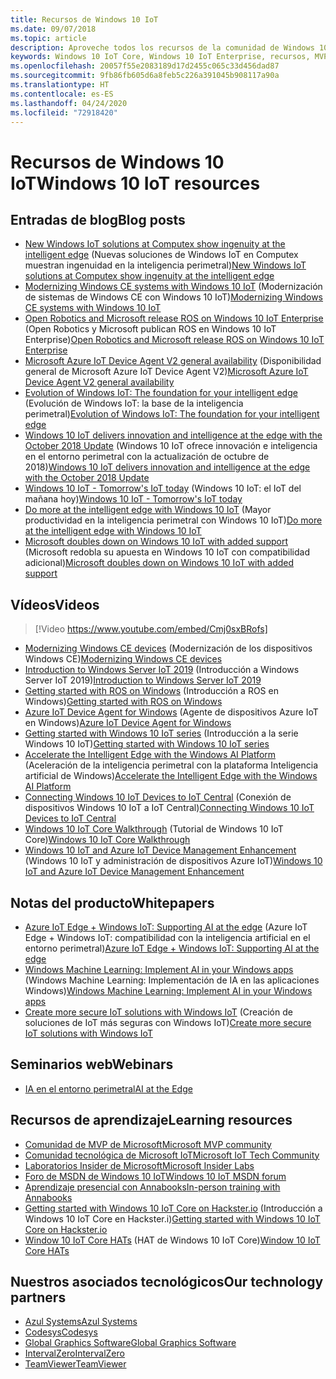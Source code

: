 ```yaml
---
title: Recursos de Windows 10 IoT
ms.date: 09/07/2018
ms.topic: article
description: Aproveche todos los recursos de la comunidad de Windows 10 IoT.
keywords: Windows 10 IoT Core, Windows 10 IoT Enterprise, recursos, MVP, vídeos, entradas de blog
ms.openlocfilehash: 20057f55e2083189d17d2455c065c33d456dad87
ms.sourcegitcommit: 9fb86fb605d6a8feb5c226a391045b908117a90a
ms.translationtype: HT
ms.contentlocale: es-ES
ms.lasthandoff: 04/24/2020
ms.locfileid: "72918420"
---
```

# <a name="windows-10-iot-resources"></a><span data-ttu-id="d9c25-104">Recursos de Windows 10 IoT</span><span class="sxs-lookup"><span data-stu-id="d9c25-104">Windows 10 IoT resources</span></span>

## <a name="blog-posts"></a><span data-ttu-id="d9c25-105">Entradas de blog</span><span class="sxs-lookup"><span data-stu-id="d9c25-105">Blog posts</span></span>

* <span data-ttu-id="d9c25-106">[New Windows IoT solutions at Computex show ingenuity at the intelligent edge](https://blogs.windows.com/windowsexperience/2019/05/28/new-windows-iot-solutions-at-computex-show-ingenuity-at-the-intelligent-edge/#U3yYXu1rq054ljuk.97) (Nuevas soluciones de Windows IoT en Computex muestran ingenuidad en la inteligencia perimetral)</span><span class="sxs-lookup"><span data-stu-id="d9c25-106">[New Windows IoT solutions at Computex show ingenuity at the intelligent edge](https://blogs.windows.com/windowsexperience/2019/05/28/new-windows-iot-solutions-at-computex-show-ingenuity-at-the-intelligent-edge/#U3yYXu1rq054ljuk.97)</span></span>
* <span data-ttu-id="d9c25-107">[Modernizing Windows CE systems with Windows 10 IoT](https://blogs.windows.com/buildingapps/2019/05/07/modernizing-windows-ce-systems-with-windows-10-iot/#oHzjguRIlWV0ryo6.97) (Modernización de sistemas de Windows CE con Windows 10 IoT)</span><span class="sxs-lookup"><span data-stu-id="d9c25-107">[Modernizing Windows CE systems with Windows 10 IoT](https://blogs.windows.com/buildingapps/2019/05/07/modernizing-windows-ce-systems-with-windows-10-iot/#oHzjguRIlWV0ryo6.97)</span></span>
* <span data-ttu-id="d9c25-108">[Open Robotics and Microsoft release ROS on Windows 10 IoT Enterprise](https://blogs.windows.com/buildingapps/2019/05/07/open-robotics-and-microsoft-release-ros-on-windows-10-iot-enterprise/#Y86A6YUJELKDoRJJ.97) (Open Robotics y Microsoft publican ROS en Windows 10 IoT Enterprise)</span><span class="sxs-lookup"><span data-stu-id="d9c25-108">[Open Robotics and Microsoft release ROS on Windows 10 IoT Enterprise](https://blogs.windows.com/buildingapps/2019/05/07/open-robotics-and-microsoft-release-ros-on-windows-10-iot-enterprise/#Y86A6YUJELKDoRJJ.97)</span></span>
* <span data-ttu-id="d9c25-109">[Microsoft Azure IoT Device Agent V2 general availability](https://blogs.windows.com/buildingapps/2019/05/07/microsoft-azure-iot-device-agent-v2-general-availability/#BwOSxBSymeJqU34K.97) (Disponibilidad general de Microsoft Azure IoT Device Agent V2)</span><span class="sxs-lookup"><span data-stu-id="d9c25-109">[Microsoft Azure IoT Device Agent V2 general availability](https://blogs.windows.com/buildingapps/2019/05/07/microsoft-azure-iot-device-agent-v2-general-availability/#BwOSxBSymeJqU34K.97)</span></span>
* <span data-ttu-id="d9c25-110">[Evolution of Windows IoT: The foundation for your intelligent edge](https://blogs.windows.com/windowsexperience/2019/04/03/evolution-of-windows-iot-the-foundation-for-your-intelligent-edge/) (Evolución de Windows IoT: la base de la inteligencia perimetral)</span><span class="sxs-lookup"><span data-stu-id="d9c25-110">[Evolution of Windows IoT: The foundation for your intelligent edge](https://blogs.windows.com/windowsexperience/2019/04/03/evolution-of-windows-iot-the-foundation-for-your-intelligent-edge/)</span></span>
* <span data-ttu-id="d9c25-111">[Windows 10 IoT delivers innovation and intelligence at the edge with the October 2018 Update](https://blogs.windows.com/windowsexperience/2018/10/04/windows-10-iot-delivers-innovation-and-intelligence-at-the-edge-with-the-october-2018-update/#9g9hmmO2AdUB1C6F.97) (Windows 10 IoT ofrece innovación e inteligencia en el entorno perimetral con la actualización de octubre de 2018)</span><span class="sxs-lookup"><span data-stu-id="d9c25-111">[Windows 10 IoT delivers innovation and intelligence at the edge with the October 2018 Update](https://blogs.windows.com/windowsexperience/2018/10/04/windows-10-iot-delivers-innovation-and-intelligence-at-the-edge-with-the-october-2018-update/#9g9hmmO2AdUB1C6F.97)</span></span> 
* <span data-ttu-id="d9c25-112">[Windows 10 IoT - Tomorrow's IoT today](https://blogs.windows.com/windowsexperience/2018/06/05/windows-10-iot-tomorrows-iot-today/#wl3TcsFseJ6XROUZ.97) (Windows 10 IoT: el IoT del mañana hoy)</span><span class="sxs-lookup"><span data-stu-id="d9c25-112">[Windows 10 IoT - Tomorrow's IoT today](https://blogs.windows.com/windowsexperience/2018/06/05/windows-10-iot-tomorrows-iot-today/#wl3TcsFseJ6XROUZ.97)</span></span>
* <span data-ttu-id="d9c25-113">[Do more at the intelligent edge with Windows 10 IoT](https://blogs.windows.com/windowsexperience/2018/05/07/do-more-at-the-intelligent-edge-with-windows-10-iot/#uDVaAtoBvz7BGrTf.97) (Mayor productividad en la inteligencia perimetral con Windows 10 IoT)</span><span class="sxs-lookup"><span data-stu-id="d9c25-113">[Do more at the intelligent edge with Windows 10 IoT](https://blogs.windows.com/windowsexperience/2018/05/07/do-more-at-the-intelligent-edge-with-windows-10-iot/#uDVaAtoBvz7BGrTf.97)</span></span>
* <span data-ttu-id="d9c25-114">[Microsoft doubles down on Windows 10 IoT with added support](https://blogs.windows.com/windowsexperience/2018/02/27/microsoft-doubles-down-on-windows-10-iot-with-added-support/#DJaDiKX0bYJ1JDHD.97) (Microsoft redobla su apuesta en Windows 10 IoT con compatibilidad adicional)</span><span class="sxs-lookup"><span data-stu-id="d9c25-114">[Microsoft doubles down on Windows 10 IoT with added support](https://blogs.windows.com/windowsexperience/2018/02/27/microsoft-doubles-down-on-windows-10-iot-with-added-support/#DJaDiKX0bYJ1JDHD.97)</span></span>

## <a name="videos"></a><span data-ttu-id="d9c25-115">Vídeos</span><span class="sxs-lookup"><span data-stu-id="d9c25-115">Videos</span></span>

>[!Video https://www.youtube.com/embed/Cmj0sxBRofs]
* <span data-ttu-id="d9c25-116">[Modernizing Windows CE devices](https://www.youtube.com/watch?time_continue=1&v=5iUZkZmgmJA) (Modernización de los dispositivos Windows CE)</span><span class="sxs-lookup"><span data-stu-id="d9c25-116">[Modernizing Windows CE devices](https://www.youtube.com/watch?time_continue=1&v=5iUZkZmgmJA)</span></span>
* <span data-ttu-id="d9c25-117">[Introduction to Windows Server IoT 2019](https://channel9.msdn.com/Shows/Internet-of-Things-Show/Introduction-to-Windows-Server-IoT-2019) (Introducción a Windows Server IoT 2019)</span><span class="sxs-lookup"><span data-stu-id="d9c25-117">[Introduction to Windows Server IoT 2019](https://channel9.msdn.com/Shows/Internet-of-Things-Show/Introduction-to-Windows-Server-IoT-2019)</span></span>
* <span data-ttu-id="d9c25-118">[Getting started with ROS on Windows](https://www.youtube.com/watch?v=nZSjwMLi3jQ) (Introducción a ROS en Windows)</span><span class="sxs-lookup"><span data-stu-id="d9c25-118">[Getting started with ROS on Windows](https://www.youtube.com/watch?v=nZSjwMLi3jQ)</span></span>
* <span data-ttu-id="d9c25-119">[Azure IoT Device Agent for Windows](https://www.youtube.com/watch?v=DZn6diOn7uI) (Agente de dispositivos Azure IoT en Windows)</span><span class="sxs-lookup"><span data-stu-id="d9c25-119">[Azure IoT Device Agent for Windows](https://www.youtube.com/watch?v=DZn6diOn7uI)</span></span>
* <span data-ttu-id="d9c25-120">[Getting started with Windows 10 IoT series](https://www.youtube.com/watch?v=A-kazyOiBvs&t) (Introducción a la serie Windows 10 IoT)</span><span class="sxs-lookup"><span data-stu-id="d9c25-120">[Getting started with Windows 10 IoT series](https://www.youtube.com/watch?v=A-kazyOiBvs&t)</span></span>
* <span data-ttu-id="d9c25-121">[Accelerate the Intelligent Edge with the Windows AI Platform](https://www.youtube.com/watch?v=7bFAg6w4J00) (Aceleración de la inteligencia perimetral con la plataforma Inteligencia artificial de Windows)</span><span class="sxs-lookup"><span data-stu-id="d9c25-121">[Accelerate the Intelligent Edge with the Windows AI Platform](https://www.youtube.com/watch?v=7bFAg6w4J00)</span></span>
* <span data-ttu-id="d9c25-122">[Connecting Windows 10 IoT Devices to IoT Central](https://channel9.msdn.com/Shows/Internet-of-Things-Show/Connecting-Windows-IoT-Devices-To-IoT-Central) (Conexión de dispositivos Windows 10 IoT a IoT Central)</span><span class="sxs-lookup"><span data-stu-id="d9c25-122">[Connecting Windows 10 IoT Devices to IoT Central](https://channel9.msdn.com/Shows/Internet-of-Things-Show/Connecting-Windows-IoT-Devices-To-IoT-Central)</span></span>
* <span data-ttu-id="d9c25-123">[Windows 10 IoT Core Walkthrough](https://channel9.msdn.com/Blogs/Seth-Juarez/Windows-IoT-Core-Walkthrough?term=windows%20iot%20core) (Tutorial de Windows 10 IoT Core)</span><span class="sxs-lookup"><span data-stu-id="d9c25-123">[Windows 10 IoT Core Walkthrough](https://channel9.msdn.com/Blogs/Seth-Juarez/Windows-IoT-Core-Walkthrough?term=windows%20iot%20core)</span></span>
* <span data-ttu-id="d9c25-124">[Windows 10 IoT and Azure IoT Device Management Enhancement](https://channel9.msdn.com/Shows/Azure-Friday/Windows-10-IoT-and-Azure-IoT-Device-Management-Enhancements?term=windows%20iot%20core) (Windows 10 IoT y administración de dispositivos Azure IoT)</span><span class="sxs-lookup"><span data-stu-id="d9c25-124">[Windows 10 IoT and Azure IoT Device Management Enhancement](https://channel9.msdn.com/Shows/Azure-Friday/Windows-10-IoT-and-Azure-IoT-Device-Management-Enhancements?term=windows%20iot%20core)</span></span>

## <a name="whitepapers"></a><span data-ttu-id="d9c25-125">Notas del producto</span><span class="sxs-lookup"><span data-stu-id="d9c25-125">Whitepapers</span></span>
* <span data-ttu-id="d9c25-126">[Azure IoT Edge + Windows IoT: Supporting AI at the edge](https://aka.ms/IoT-Edge-WP) (Azure IoT Edge + Windows IoT: compatibilidad con la inteligencia artificial en el entorno perimetral)</span><span class="sxs-lookup"><span data-stu-id="d9c25-126">[Azure IoT Edge + Windows IoT: Supporting AI at the edge](https://aka.ms/IoT-Edge-WP)</span></span>
* <span data-ttu-id="d9c25-127">[Windows Machine Learning: Implement AI in your Windows apps](https://aka.ms/Windows-ML-WP) (Windows Machine Learning: Implementación de IA en las aplicaciones Windows)</span><span class="sxs-lookup"><span data-stu-id="d9c25-127">[Windows Machine Learning: Implement AI in your Windows apps](https://aka.ms/Windows-ML-WP)</span></span>
* <span data-ttu-id="d9c25-128">[Create more secure IoT solutions with Windows IoT](https://aka.ms/secure-windowsiot) (Creación de soluciones de IoT más seguras con Windows IoT)</span><span class="sxs-lookup"><span data-stu-id="d9c25-128">[Create more secure IoT solutions with Windows IoT](https://aka.ms/secure-windowsiot)</span></span>

## <a name="webinars"></a><span data-ttu-id="d9c25-129">Seminarios web</span><span class="sxs-lookup"><span data-stu-id="d9c25-129">Webinars</span></span>
* [<span data-ttu-id="d9c25-130">IA en el entorno perimetral</span><span class="sxs-lookup"><span data-stu-id="d9c25-130">AI at the Edge</span></span>](https://youtu.be/DEOCKFb7lvM)

## <a name="learning-resources"></a><span data-ttu-id="d9c25-131">Recursos de aprendizaje</span><span class="sxs-lookup"><span data-stu-id="d9c25-131">Learning resources</span></span>

* [<span data-ttu-id="d9c25-132">Comunidad de MVP de Microsoft</span><span class="sxs-lookup"><span data-stu-id="d9c25-132">Microsoft MVP community</span></span>](https://mvp.microsoft.com/)
* [<span data-ttu-id="d9c25-133">Comunidad tecnológica de Microsoft IoT</span><span class="sxs-lookup"><span data-stu-id="d9c25-133">Microsoft IoT Tech Community</span></span>](https://techcommunity.microsoft.com/t5/Internet-of-Things-IoT/ct-p/IoT)
* [<span data-ttu-id="d9c25-134">Laboratorios Insider de Microsoft</span><span class="sxs-lookup"><span data-stu-id="d9c25-134">Microsoft Insider Labs</span></span>](https://www.microsoftiotinsiderlabs.com/)
* [<span data-ttu-id="d9c25-135">Foro de MSDN de Windows 10 IoT</span><span class="sxs-lookup"><span data-stu-id="d9c25-135">Windows 10 IoT MSDN forum</span></span>](https://social.msdn.microsoft.com/forums/en-US/home?forum=WindowsIoT)
* [<span data-ttu-id="d9c25-136">Aprendizaje presencial con Annabooks</span><span class="sxs-lookup"><span data-stu-id="d9c25-136">In-person training with Annabooks</span></span>](http://www.annabooks.com/training.html)
* <span data-ttu-id="d9c25-137">[Getting started with Windows 10 IoT Core on Hackster.io](http://www.hackster.io/KiwiBryn) (Introducción a Windows 10 IoT Core en Hackster.i)</span><span class="sxs-lookup"><span data-stu-id="d9c25-137">[Getting started with Windows 10 IoT Core on Hackster.io](http://www.hackster.io/KiwiBryn)</span></span>
* <span data-ttu-id="d9c25-138">[Window 10 IoT Core HATs](https://www.turta.io/iothat) (HAT de Windows 10 IoT Core)</span><span class="sxs-lookup"><span data-stu-id="d9c25-138">[Window 10 IoT Core HATs](https://www.turta.io/iothat)</span></span>


## <a name="our-technology-partners"></a><span data-ttu-id="d9c25-139">Nuestros asociados tecnológicos</span><span class="sxs-lookup"><span data-stu-id="d9c25-139">Our technology partners</span></span>

* [<span data-ttu-id="d9c25-140">Azul Systems</span><span class="sxs-lookup"><span data-stu-id="d9c25-140">Azul Systems</span></span>](https://www.azul.com/)
* [<span data-ttu-id="d9c25-141">Codesys</span><span class="sxs-lookup"><span data-stu-id="d9c25-141">Codesys</span></span>](https://de.codesys.com/)
* [<span data-ttu-id="d9c25-142">Global Graphics Software</span><span class="sxs-lookup"><span data-stu-id="d9c25-142">Global Graphics Software</span></span>](https://www.globalgraphics.com/)
* [<span data-ttu-id="d9c25-143">IntervalZero</span><span class="sxs-lookup"><span data-stu-id="d9c25-143">IntervalZero</span></span>](https://www.intervalzero.com/)
* [<span data-ttu-id="d9c25-144">TeamViewer</span><span class="sxs-lookup"><span data-stu-id="d9c25-144">TeamViewer</span></span>](https://www.teamviewer.us/)




 



